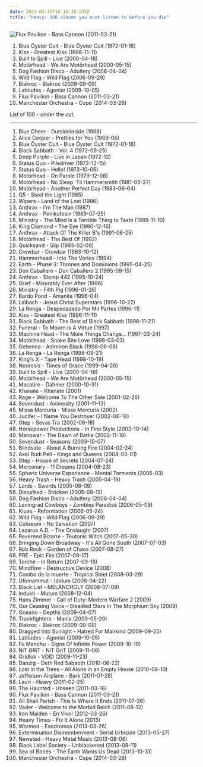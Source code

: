 ```yaml
---
date: 2021-04-12T16:18:18.232Z
title: "heavy: 100 albums you must listen to before you die"
---
```

![Flux Pavilion - Bass Cannon (2011-03-21)](http://coverartarchive.org/release/2fca1b4d-f307-48fc-a449-550e663c9da0/18420618474-500.jpg "Flux Pavilion - Bass Cannon (2011-03-21)")
<ol class="albums">
<li data-cover="http://coverartarchive.org/release/922ff571-0336-36cb-b9b8-a85bfa2f6d66/2736276004-500.jpg" data-tags="hard rock" role="button">Blue Öyster Cult - Blue Öyster Cult (1972-01-16)</li>
<li data-cover="http://coverartarchive.org/release/7566242e-c2f6-46ab-8584-93c7da59d08c/3167170521-500.jpg" data-tags="classic rock, hard rock" role="button">Kiss - Greatest Kiss (1996-11-11)</li>
<li data-cover="http://coverartarchive.org/release/8eb5fba9-e6fe-46db-8ff4-1ab77e1096f4/7940771884-500.jpg" data-tags="indie, rock" role="button">Built to Spill - Live (2000-04-18)</li>
<li data-cover="http://coverartarchive.org/release/a44bedb5-d782-47ff-bfa1-7b43ec795396/27109764066-500.jpg" data-tags="heavy metal, hard rock" role="button">Motörhead - We Are Motörhead (2000-05-15)</li>
<li data-cover="https://img.discogs.com/UWehwv40d4qK5yESFfl1Q_srYZM=/fit-in/600x593/filters:strip_icc():format(jpeg):mode_rgb():quality(90)/discogs-images/R-680564-1501944676-9675.jpeg.jpg" data-tags="experimental, noir" role="button">Dog Fashion Disco - Adultery (2006-04-04)</li>
<li data-cover="https://img.discogs.com/NyAUKpuZWo_wSEJHASwiM153UXg=/fit-in/600x604/filters:strip_icc():format(jpeg):mode_rgb():quality(90)/discogs-images/R-3101043-1502473622-1404.jpeg.jpg" data-tags="indie rock, female vocalists, portland" role="button">Wild Flag - Wild Flag (2006-09-29)</li>
<li data-cover="https://img.discogs.com/qQ1UQdAV28xCiHPkB5Y1igZ3c5Q=/fit-in/400x400/filters:strip_icc():format(jpeg):mode_rgb():quality(90)/discogs-images/R-2065445-1261940125.jpeg.jpg" data-tags="hip-hop, rap, rock hop, rock" role="button">Blakroc - Blakroc (2009-09-09)</li>
<li data-cover="http://coverartarchive.org/release/7c6f1073-fa09-4d1d-8cdd-3b1003891a1b/6037199822-500.jpg" data-tags="heavy, post-rock, gritty, atmospheric sludge metal, sonic fetish, chingocore" role="button">Latitudes - Agonist (2009-10-05)</li>
<li data-cover="http://coverartarchive.org/release/2fca1b4d-f307-48fc-a449-550e663c9da0/18420618474-500.jpg" data-tags="electronic, heavy, dubstep, edm, massive, banger, breakthrough, filthy, flux, flux pavilion, stinker" role="button">Flux Pavilion - Bass Cannon (2011-03-21)</li>
<li data-cover="http://coverartarchive.org/release/7d276ca4-c5da-4ad7-a838-2939d57b6a55/7522883582-500.jpg" data-tags="rock, alternative" role="button">Manchester Orchestra - Cope (2014-03-28)</li>
</ol>
List of 100 - under the cut.
<!-- more -->

_________________

<ol class="albums">
<li data-cover="https://img.discogs.com/5ZT4tpG49bIBOc3AyVaosvGgiJ4=/fit-in/600x600/filters:strip_icc():format(jpeg):mode_rgb():quality(90)/discogs-images/R-1769986-1526268468-4473.jpeg.jpg" data-tags="psychedelic, heavy metal, hard rock" role="button">
Blue Cheer - Outsideinside (1968)
</li>
<li data-cover="http://coverartarchive.org/release/d9a315a8-0195-3361-bdd4-897cda5fc1a6/9259341378-500.jpg" data-tags="psychedelic rock, hard rock, classic rock, rock" role="button">
Alice Cooper - Pretties for You (1969-06)
</li>
<li data-cover="http://coverartarchive.org/release/922ff571-0336-36cb-b9b8-a85bfa2f6d66/2736276004-500.jpg" data-tags="hard rock" role="button">
Blue Öyster Cult - Blue Öyster Cult (1972-01-16)
</li>
<li data-cover="http://coverartarchive.org/release/41e41680-3652-432f-8225-fb033c4fdae0/17149522933-500.jpg" data-tags="heavy metal, hard rock" role="button">
Black Sabbath - Vol. 4 (1972-09-25)
</li>
<li data-cover="https://img.discogs.com/hIiEemNOfIKoHsT-i8SCm01ewDA=/fit-in/600x528/filters:strip_icc():format(jpeg):mode_rgb():quality(90)/discogs-images/R-5611897-1400290437-8844.jpeg.jpg" data-tags="hard rock" role="button">
Deep Purple - Live in Japan (1972-12)
</li>
<li data-cover="https://img.discogs.com/3b0IgyKNqwwgqOlnHuLMKWjcZuI=/fit-in/599x600/filters:strip_icc():format(jpeg):mode_rgb():quality(90)/discogs-images/R-446544-1413676286-7267.jpeg.jpg" data-tags="rock, status quo" role="button">
Status Quo - Piledriver (1972-12-15)
</li>
<li data-cover="https://img.discogs.com/mQcIjhffMhVKgt_QgPow76OIR3k=/fit-in/600x594/filters:strip_icc():format(jpeg):mode_rgb():quality(90)/discogs-images/R-1542918-1227385202.jpeg.jpg" data-tags="classic rock, rock, 70s, british, heavy, hard rock, uk, status quo, carpet crawler, madeleine de proust" role="button">
Status Quo - Hello! (1973-10-06)
</li>
<li data-cover="http://coverartarchive.org/release/b87958f4-f095-414f-a379-966af3b27fe1/15340907007-500.jpg" data-tags="hard rock, rock n roll, heavy metal" role="button">
Motörhead - On Parole (1979-12-08)
</li>
<li data-cover="http://coverartarchive.org/release/33f2c375-cf2d-491b-ac74-3ae83abbfaab/27092094951-500.jpg" data-tags="heavy metal, hard rock" role="button">
Motörhead - No Sleep 'Til Hammersmith (1981-06-27)
</li>
<li data-cover="https://img.discogs.com/Avm1x5sUs88zj8mRg-mpIh8RXEg=/fit-in/600x600/filters:strip_icc():format(jpeg):mode_rgb():quality(90)/discogs-images/R-1522576-1601943632-3332.jpeg.jpg" data-tags="heavy metal" role="button">
Motörhead - Another Perfect Day (1983-06-04)
</li>
<li data-cover="http://coverartarchive.org/release/13e732b0-7f9e-447f-87eb-bf6fbfcd0b2a/13443559839-500.jpg" data-tags="heavy metal" role="button">
Q5 - Steel the Light (1985)
</li>
<li data-cover="http://coverartarchive.org/release/2a3223b2-f8f0-4ceb-9a56-ae40b810b8cf/11170782090-500.jpg" data-tags="post-punk" role="button">
Wipers - Land of the Lost (1986)
</li>
<li data-cover="https://img.discogs.com/sAAkxXywkRP7LJeiSmFUZQIPMQU=/fit-in/500x500/filters:strip_icc():format(jpeg):mode_rgb():quality(90)/discogs-images/R-7373695-1491665101-8839.jpeg.jpg" data-tags="thrash metal" role="button">
Anthrax - I'm The Man (1987)
</li>
<li data-cover="http://coverartarchive.org/release/d2083b7b-f57c-3520-aef8-9a6d0fd721aa/1614958590-500.jpg" data-tags="heavy metal, heavy, irack, cd-sammlung" role="button">
Anthrax - Penikufesin (1989-07-25)
</li>
<li data-cover="http://coverartarchive.org/release/2624208c-b50a-38db-8ea5-d12fe70506dc/1093402983-500.jpg" data-tags="industrial, industrial metal" role="button">
Ministry - The Mind Is a Terrible Thing to Taste (1989-11-10)
</li>
<li data-cover="https://img.discogs.com/0J2C6-mca9oWKny6wWVItDFxxPc=/fit-in/600x480/filters:strip_icc():format(jpeg):mode_rgb():quality(90)/discogs-images/R-12274650-1531935326-2271.jpeg.jpg" data-tags="heavy metal" role="button">
King Diamond - The Eye (1990-12-16)
</li>
<li data-cover="https://img.discogs.com/VzN45zXImahjUa_1jCEsDLm65mY=/fit-in/600x431/filters:strip_icc():format(jpeg):mode_rgb():quality(90)/discogs-images/R-9819339-1486826461-9725.jpeg.jpg" data-tags="thrash metal" role="button">
Anthrax - Attack Of The Killer B's (1991-06-25)
</li>
<li data-cover="http://coverartarchive.org/release/e4e8452d-aec9-471a-951d-f2734a94a362/27100780266-500.jpg" data-tags="heavy metal" role="button">
Motörhead - The Best Of (1992)
</li>
<li data-cover="http://coverartarchive.org/release/03d5aab6-c3f5-483e-8e41-ca99ef7dab32/28641431315-500.jpg" data-tags="rock, post hardcore" role="button">
Quicksand - Slip (1993-02-09)
</li>
<li data-cover="http://coverartarchive.org/release/cbd192a0-9e0b-497a-93f4-a3ae185857b9/18320649422-500.jpg" data-tags="sludge" role="button">
Crowbar - Crowbar (1993-10-12)
</li>
<li data-cover="https://img.discogs.com/sXzF73KFTihzU6tQ6VNxmqmGnFw=/fit-in/600x339/filters:strip_icc():format(jpeg):mode_rgb():quality(90)/discogs-images/R-2268005-1537024724-7134.jpeg.jpg" data-tags="noise rock" role="button">
Hammerhead - Into The Vortex (1994)
</li>
<li data-cover="https://img.discogs.com/NF1Av-gjTTdMYEU73RdJH-u0_PE=/fit-in/600x619/filters:strip_icc():format(jpeg):mode_rgb():quality(90)/discogs-images/R-16150803-1604299125-5521.jpeg.jpg" data-tags="drone" role="button">
Earth - Phase 3: Thrones and Dominions (1995-04-25)
</li>
<li data-cover="http://coverartarchive.org/release/67a2138a-1130-4575-bb20-6b9995b81fad/12021123808-500.jpg" data-tags="math rock" role="button">
Don Caballero - Don Caballero 2 (1995-09-15)
</li>
<li data-cover="https://img.discogs.com/cBx0qwI813dE2ftNLaFT1mhdCD8=/fit-in/600x528/filters:strip_icc():format(jpeg):mode_rgb():quality(90)/discogs-images/R-6947236-1548962523-8299.jpeg.jpg" data-tags="alternative metal, heavy metal, thrash metal, metal" role="button">
Anthrax - Stomp 442 (1995-10-24)
</li>
<li data-cover="https://img.discogs.com/vVurZNwmJdq3nTRZItvT-KC9HyA=/fit-in/598x597/filters:strip_icc():format(jpeg):mode_rgb():quality(90)/discogs-images/R-958917-1293310435.jpeg.jpg" data-tags="doom metal, sludge metal" role="button">
Grief - Miserably Ever After (1996)
</li>
<li data-cover="https://img.discogs.com/etTq8ISwuGvt8WmT51mCCoLN__I=/fit-in/386x600/filters:strip_icc():format(jpeg):mode_rgb():quality(90)/discogs-images/R-4505386-1366799359-8515.jpeg.jpg" data-tags="industrial metal" role="button">
Ministry - Filth Pig (1996-01-26)
</li>
<li data-cover="https://img.discogs.com/qjIJpWeXcRW6WATBzDzuNbfVmPE=/fit-in/600x593/filters:strip_icc():format(jpeg):mode_rgb():quality(90)/discogs-images/R-4426176-1523097446-8851.jpeg.jpg" data-tags="psychedelic rock" role="button">
Bardo Pond - Amanita (1996-04)
</li>
<li data-cover="https://img.discogs.com/x7IpUEL5lixXjShSIsMdwxj7oVU=/fit-in/600x952/filters:strip_icc():format(jpeg):mode_rgb():quality(90)/discogs-images/R-4629878-1370444540-3758.jpeg.jpg" data-tags="industrial" role="button">
Laibach - Jesus Christ Superstars (1996-10-22)
</li>
<li data-cover="http://coverartarchive.org/release/80e36449-28af-4bba-a39b-be53ba957302/1287504048-500.jpg" data-tags="rock, rock argentino" role="button">
La Renga - Despedazado Por Mil Partes (1996-11)
</li>
<li data-cover="http://coverartarchive.org/release/7566242e-c2f6-46ab-8584-93c7da59d08c/3167170521-500.jpg" data-tags="classic rock, hard rock" role="button">
Kiss - Greatest Kiss (1996-11-11)
</li>
<li data-cover="http://coverartarchive.org/release/7db8dd51-474e-455f-a75a-431db9837284/4801390859-500.jpg" data-tags="metal, heavy metal" role="button">
Black Sabbath - The Best of Black Sabbath (1996-11-21)
</li>
<li data-cover="http://coverartarchive.org/release/371223d8-02b4-482b-8770-eab1270b79a8/21262069104-500.jpg" data-tags="doom metal" role="button">
Funeral - To Mourn Is A Virtue (1997)
</li>
<li data-cover="https://via.placeholder.com/450" data-tags="groove metal, thrash metal" role="button">
Machine Head - The More Things Change... (1997-03-24)
</li>
<li data-cover="http://coverartarchive.org/release/da2b642f-e1e9-3fb1-8d31-e067204b2351/15341628025-500.jpg" data-tags="heavy metal" role="button">
Motörhead - Snake Bite Love (1998-03-03)
</li>
<li data-cover="https://via.placeholder.com/450" data-tags="black metal" role="button">
Gehenna - Adimiron Black (1998-06-08)
</li>
<li data-cover="http://coverartarchive.org/release/cbfea7bc-41ae-4a3c-902a-224c7ba40267/1287496664-500.jpg" data-tags="rock, hard rock" role="button">
La Renga - La Renga (1998-09-21)
</li>
<li data-cover="http://coverartarchive.org/release/e870de20-4a18-3afc-9f50-1b60a2250508/9996011916-500.jpg" data-tags="metal" role="button">
King's X - Tape Head (1998-10-19)
</li>
<li data-cover="http://coverartarchive.org/release/d56380fe-d00e-42c3-841a-654254ef264a/7697244807-500.jpg" data-tags="post-metal, sludge" role="button">
Neurosis - Times of Grace (1999-04-26)
</li>
<li data-cover="http://coverartarchive.org/release/8eb5fba9-e6fe-46db-8ff4-1ab77e1096f4/7940771884-500.jpg" data-tags="indie, rock" role="button">
Built to Spill - Live (2000-04-18)
</li>
<li data-cover="http://coverartarchive.org/release/a44bedb5-d782-47ff-bfa1-7b43ec795396/27109764066-500.jpg" data-tags="heavy metal, hard rock" role="button">
Motörhead - We Are Motörhead (2000-05-15)
</li>
<li data-cover="https://img.discogs.com/3EfvXaYCJoF1yiaDhY8y3eFdj9c=/fit-in/168x168/filters:strip_icc():format(jpeg):mode_rgb():quality(90)/discogs-images/R-931247-1327246621.jpeg.jpg" data-tags="death metal, murder metal" role="button">
Macabre - Dahmer (2000-10-31)
</li>
<li data-cover="http://coverartarchive.org/release/918ce11f-a9fb-4d3c-be10-c0b55e510145/11462273056-500.jpg" data-tags="doom metal, drone metal" role="button">
Khanate - Khanate (2001)
</li>
<li data-cover="http://coverartarchive.org/release/d430e4e4-ed7d-45d1-aeea-7dc093106010/22849845060-500.jpg" data-tags="heavy metal, power metal" role="button">
Rage - Welcome To The Other Side (2001-02-26)
</li>
<li data-cover="https://img.discogs.com/9crr3fjxESn9gZG_OQ2TdABKMv8=/fit-in/600x596/filters:strip_icc():format(jpeg):mode_rgb():quality(90)/discogs-images/R-645776-1556249755-2449.jpeg.jpg" data-tags="metal, hard rock, alternative metal, nu metal" role="button">
Sevendust - Animosity (2001-11-13)
</li>
<li data-cover="https://img.discogs.com/gmP9V3KIDTC63kRpoHbjsaAn748=/fit-in/600x533/filters:strip_icc():format(jpeg):mode_rgb():quality(90)/discogs-images/R-2152168-1518553440-5831.jpeg.jpg" data-tags="heavy metal, metal, heavy, progressive metal, progressive rock, power, progressive, female vocals, power metal" role="button">
Missa Mercuria - Missa Mercuria (2002)
</li>
<li data-cover="https://img.discogs.com/nvbQEbBy4jtoOKC8TziETkWNxQg=/fit-in/600x595/filters:strip_icc():format(jpeg):mode_rgb():quality(90)/discogs-images/R-1032043-1513539962-9480.jpeg.jpg" data-tags="ze best" role="button">
Jucifer - I Name You Destroyer (2002-06-18)
</li>
<li data-cover="http://coverartarchive.org/release/26b922bd-a931-4938-93f5-b9a09d227c10/9831908947-500.jpg" data-tags="metal, nu metal" role="button">
Otep - Sevas Tra (2002-06-18)
</li>
<li data-cover="http://coverartarchive.org/release/6f25380f-38a7-43c5-9bfd-4bdbf187ded9/23901850379-500.jpg" data-tags="dubstep" role="button">
Horsepower Productions - In Fine Style (2002-10-14)
</li>
<li data-cover="http://coverartarchive.org/release/1f59ee7d-5335-46c2-abb6-889493a95113/12567125637-500.jpg" data-tags="heavy metal" role="button">
Manowar - The Dawn of Battle (2002-11-18)
</li>
<li data-cover="https://img.discogs.com/KnTkQF-rMYeeZfI7bVnnjWiuZT0=/fit-in/500x500/filters:strip_icc():format(jpeg):mode_rgb():quality(90)/discogs-images/R-3390106-1404043268-8540.jpeg.jpg" data-tags="alternative metal" role="button">
Sevendust - Seasons (2003-10-07)
</li>
<li data-cover="http://coverartarchive.org/release/4ffc440b-a46b-4031-8ebf-281666ca2cf8/19060212923-500.jpg" data-tags="hard rock, alternative metal, post-hardcore" role="button">
Blindside - About A Burning Fire (2004-02-24)
</li>
<li data-cover="http://coverartarchive.org/release/5aebcaa1-1368-4c6f-a829-7932ca12eeb5/15333143505-500.jpg" data-tags="heavy metal" role="button">
Axel Rudi Pell - Kings and Queens (2004-03-01)
</li>
<li data-cover="http://coverartarchive.org/release/fe9b1cf2-f0fd-4cf9-8a5d-139eb30e460d/1083128360-500.jpg" data-tags="metal, metalcore" role="button">
Otep - House of Secrets (2004-07-24)
</li>
<li data-cover="https://img.discogs.com/NTVviIXrJ8KVvXXcCANylQznQ3w=/fit-in/300x300/filters:strip_icc():format(jpeg):mode_rgb():quality(90)/discogs-images/R-398648-1267036060.jpeg.jpg" data-tags="melodic death metal" role="button">
Mercenary - 11 Dreams (2004-08-23)
</li>
<li data-cover="https://img.discogs.com/t5EKcp_DZCGAu5geC5art8KBvIc=/fit-in/500x500/filters:strip_icc():format(jpeg):mode_rgb():quality(90)/discogs-images/R-3576746-1335944048.jpeg.jpg" data-tags="progressive metal" role="button">
Spheric Universe Experience - Mental Torments (2005-03)
</li>
<li data-cover="http://coverartarchive.org/release/25036812-9907-4a46-a328-98a7a9dbbbd1/1810447719-500.jpg" data-tags="rockabilly, heavy, self-titled" role="button">
Heavy Trash - Heavy Trash (2005-04-19)
</li>
<li data-cover="https://img.discogs.com/bJPh1lEySKvjAmBz-xKkMXhbMZ0=/fit-in/240x240/filters:strip_icc():format(jpeg):mode_rgb():quality(90)/discogs-images/R-1919364-1252443810.jpeg.jpg" data-tags="heavy, to-buy" role="button">
Lords - Swords (2005-08-09)
</li>
<li data-cover="http://coverartarchive.org/release/2650bcf0-cdcb-4912-9de7-6b34f8063476/2591149987-500.jpg" data-tags="alternative, heavy" role="button">
Disturbed - Stricken (2005-09-12)
</li>
<li data-cover="https://img.discogs.com/UWehwv40d4qK5yESFfl1Q_srYZM=/fit-in/600x593/filters:strip_icc():format(jpeg):mode_rgb():quality(90)/discogs-images/R-680564-1501944676-9675.jpeg.jpg" data-tags="experimental, noir" role="button">
Dog Fashion Disco - Adultery (2006-04-04)
</li>
<li data-cover="http://coverartarchive.org/release/6fd1c420-d578-4865-8002-7790baabd38d/21288133475-500.jpg" data-tags="finnish, heavy metal, metal, rock, cover" role="button">
Leningrad Cowboys - Zombies Paradise (2006-05-09)
</li>
<li data-cover="https://img.discogs.com/zPqKC516lK5XHZ6MODMn6SxPsI0=/fit-in/600x598/filters:strip_icc():format(jpeg):mode_rgb():quality(90)/discogs-images/R-1888897-1357090508-1531.jpeg.jpg" data-tags="power metal" role="button">
Kiuas - Reformation (2006-05-24)
</li>
<li data-cover="https://img.discogs.com/NyAUKpuZWo_wSEJHASwiM153UXg=/fit-in/600x604/filters:strip_icc():format(jpeg):mode_rgb():quality(90)/discogs-images/R-3101043-1502473622-1404.jpeg.jpg" data-tags="indie rock, female vocalists, portland" role="button">
Wild Flag - Wild Flag (2006-09-29)
</li>
<li data-cover="http://coverartarchive.org/release/c2d1f896-3cf0-4124-b5d0-8bf5be02a1cf/14415004397-500.jpg" data-tags="relapse records" role="button">
Coliseum - No Salvation (2007)
</li>
<li data-cover="http://coverartarchive.org/release/152ea2c6-3a9c-45ae-9e12-2020831a1ea6/24754808709-500.jpg" data-tags="thrash metal" role="button">
Lazarus A.D. - The Onslaught (2007)
</li>
<li data-cover="https://img.discogs.com/Mlel_SLFryG1c-fnuL3hNWmuFUI=/fit-in/600x517/filters:strip_icc():format(jpeg):mode_rgb():quality(90)/discogs-images/R-1029079-1551002908-4473.jpeg.jpg" data-tags="metal, doom metal" role="button">
Reverend Bizarre - Teutonic Witch (2007-05-30)
</li>
<li data-cover="http://coverartarchive.org/release/b9b4238d-f2c0-462f-9a51-67a05d6acd6f/9349744925-500.jpg" data-tags="metalcore, metal, pop, rock, hard, heavy, sweet, action, luckes" role="button">
Bringing Down Broadway - It's All Gone South (2007-07-03)
</li>
<li data-cover="http://coverartarchive.org/release/655084f2-3ae4-49fc-b472-dfb19d5d9fe7/18812154537-500.jpg" data-tags="heavy metal, metal, rock, heavy, chaos, garden, rob" role="button">
Rob Rock - Garden of Chaos (2007-08-27)
</li>
<li data-cover="http://coverartarchive.org/release/ae0ca0f3-1a58-4003-ba02-1c1aaf5da74b/15173089977-500.jpg" data-tags="noise rock" role="button">
PRE - Epic Fits (2007-09-17)
</li>
<li data-cover="http://coverartarchive.org/release/23cb7745-bee3-3d3f-b897-564cff9da7bb/24035772313-500.jpg" data-tags="metal, stoner rock, doom" role="button">
Torche - In Return (2007-09-18)
</li>
<li data-cover="http://coverartarchive.org/release/7f3f55ac-4d16-4f09-8a9c-c133d7ba76e3/10533086724-500.jpg" data-tags="metal, rock, heavy, experimental, power, fusion, progressive, brazilian, my prog rock favs, nu-prog" role="button">
Mindflow - Destructive Device (2008)
</li>
<li data-cover="https://img.discogs.com/9EC9yo3IzPPkci06t04qDDQYiYA=/fit-in/565x491/filters:strip_icc():format(jpeg):mode_rgb():quality(90)/discogs-images/R-4861037-1377763680-3160.jpeg.jpg" data-tags="metal, jazz, rock, heavy, latin, cover" role="button">
Combo de la muerte - Tropical Steel (2008-03-29)
</li>
<li data-cover="https://img.discogs.com/LU3-gs1JtwQ_WWgq5Cac_-nwwEc=/fit-in/400x399/filters:strip_icc():format(jpeg):mode_rgb():quality(90)/discogs-images/R-1435966-1223858516.jpeg.jpg" data-tags="doom metal, stoner metal" role="button">
Ufomammut - Idolum (2008-04-22)
</li>
<li data-cover="https://img.discogs.com/w349BAGddaUDlfcnV0HeYh1rhXE=/fit-in/260x260/filters:strip_icc():format(jpeg):mode_rgb():quality(90)/discogs-images/R-4251841-1359758065-8986.jpeg.jpg" data-tags="metal, japanese, heavy, j-rock, jrock, indies, black:list, kyotaro" role="button">
Black:List - MELANCHOLY (2008-07-09)
</li>
<li data-cover="https://img.discogs.com/hNM097o0PvJLvLxtOAt2N6FDENY=/fit-in/599x599/filters:strip_icc():format(jpeg):mode_rgb():quality(90)/discogs-images/R-1886740-1265741641.jpeg.jpg" data-tags="progressive rock" role="button">
Indukti - Mutum (2008-12-04)
</li>
<li data-cover="http://coverartarchive.org/release/c863e27e-ad34-4334-9083-747bd11ebe15/1096713865-500.jpg" data-tags="video game music, soundtrack" role="button">
Hans Zimmer - Call of Duty: Modern Warfare 2 (2009)
</li>
<li data-cover="http://coverartarchive.org/release/5b9c111e-7b0a-4643-844e-0e2c259f6cfd/3997940232-500.jpg" data-tags="heavy, ambient, post rock, austria, spambient, postrockcommunity" role="button">
Our Ceasing Voice - Steadied Stars In The Morphium Sky (2009)
</li>
<li data-cover="https://img.discogs.com/xycdv1-b8lkSxRzRLqI-KuV0KJE=/fit-in/500x500/filters:strip_icc():format(jpeg):mode_rgb():quality(90)/discogs-images/R-2128985-1265582356.jpeg.jpg" data-tags="deathcore" role="button">
Oceano - Depths (2009-04-07)
</li>
<li data-cover="http://coverartarchive.org/release/cfe933d8-1a77-4608-ad7a-4c0a4f3cc110/4819338139-500.jpg" data-tags="stoner rock" role="button">
Truckfighters - Mania (2009-05-20)
</li>
<li data-cover="https://img.discogs.com/qQ1UQdAV28xCiHPkB5Y1igZ3c5Q=/fit-in/400x400/filters:strip_icc():format(jpeg):mode_rgb():quality(90)/discogs-images/R-2065445-1261940125.jpeg.jpg" data-tags="hip-hop, rap, rock hop, rock" role="button">
Blakroc - Blakroc (2009-09-09)
</li>
<li data-cover="http://coverartarchive.org/release/da9e633c-b899-4e6f-b270-9dd4d788f81a/27317356479-500.jpg" data-tags="black metal" role="button">
Dragged Into Sunlight - Hatred For Mankind (2009-09-25)
</li>
<li data-cover="http://coverartarchive.org/release/7c6f1073-fa09-4d1d-8cdd-3b1003891a1b/6037199822-500.jpg" data-tags="heavy, post-rock, gritty, atmospheric sludge metal, sonic fetish, chingocore" role="button">
Latitudes - Agonist (2009-10-05)
</li>
<li data-cover="https://img.discogs.com/v9C2oNFijwyZuO0t_6NLkqFUyvI=/fit-in/600x596/filters:strip_icc():format(jpeg):mode_rgb():quality(90)/discogs-images/R-1996407-1267266815.jpeg.jpg" data-tags="stoner rock" role="button">
Fu Manchu - Signs Of Infinite Power (2009-10-19)
</li>
<li data-cover="https://img.discogs.com/cfc9e7fd50d7c9c08931869b95f6849a01d0635d/images/spacer.gif" data-tags="dubstep" role="button">
NiT GRiT - NiT GriT (2009-11-06)
</li>
<li data-cover="http://coverartarchive.org/release/8f660d6e-0294-474c-bd8e-9a51ddafab81/10677816495-500.jpg" data-tags="heavy, neurofunk" role="button">
Gridlok - VOID (2009-11-23)
</li>
<li data-cover="http://coverartarchive.org/release/8d9638b6-393a-4224-8b30-cb53d0169c4f/7564422725-500.jpg" data-tags="heavy metal" role="button">
Danzig - Deth Red Sabaoth (2010-06-22)
</li>
<li data-cover="http://coverartarchive.org/release/f2b9f3a4-b6c3-4b9d-833f-b898316f415e/4799552484-500.jpg" data-tags="orchestral pop" role="button">
Lost in the Trees - All Alone in an Empty House (2010-08-10)
</li>
<li data-cover="http://coverartarchive.org/release/7f563874-2621-462e-a0c1-46f1725d6a9c/12684576029-500.jpg" data-tags="70s, jefferson airplane" role="button">
Jefferson Airplane - Bark (2011-01-28)
</li>
<li data-cover="http://coverartarchive.org/release/4e4a9828-9b64-4fb7-8649-ef2e8df42ef6/5919165456-500.jpg" data-tags="heavy, amanda" role="button">
Lauri - Heavy (2011-02-25)
</li>
<li data-cover="https://img.discogs.com/dbiUWB9w8gg3FzSl5KR6a4XGPAc=/fit-in/400x358/filters:strip_icc():format(jpeg):mode_rgb():quality(90)/discogs-images/R-2776302-1301496885.jpeg.jpg" data-tags="groove metal" role="button">
The Haunted - Unseen (2011-03-16)
</li>
<li data-cover="http://coverartarchive.org/release/2fca1b4d-f307-48fc-a449-550e663c9da0/18420618474-500.jpg" data-tags="electronic, heavy, dubstep, edm, massive, banger, breakthrough, filthy, flux, flux pavilion, stinker" role="button">
Flux Pavilion - Bass Cannon (2011-03-21)
</li>
<li data-cover="http://coverartarchive.org/release/25d38669-25ce-4f15-84ee-2cdb3228e366/17547954563-500.jpg" data-tags="deathcore" role="button">
All Shall Perish - This Is Where It Ends (2011-07-26)
</li>
<li data-cover="https://img.discogs.com/EFeKGOoG-_vRbcNpss1CfvPEYBw=/fit-in/515x412/filters:strip_icc():format(jpeg):mode_rgb():quality(90)/discogs-images/R-2429943-1324418451.jpeg.jpg" data-tags="death metal" role="button">
Vader - Welcome to the Morbid Reich (2011-08-12)
</li>
<li data-cover="http://coverartarchive.org/release/3898d620-db6a-4b0b-af57-a167ac1318d8/8010063603-500.jpg" data-tags="heavy metal" role="button">
Iron Maiden - En Vivo! (2012-03-26)
</li>
<li data-cover="http://coverartarchive.org/release/2ff3b847-bca0-4d2c-8bd8-b2b249f1833f/6251011985-500.jpg" data-tags="heavy, alone, chicago, times, hozac, fix" role="button">
Heavy Times - Fix It Alone (2013)
</li>
<li data-cover="http://coverartarchive.org/release/61596c7c-ad71-4ba2-8363-d5420d85d117/3576710626-500.jpg" data-tags="brutal death metal, technical death metal" role="button">
Wormed - Exodromos (2013-03-26)
</li>
<li data-cover="http://coverartarchive.org/release/1d7490c3-7319-47b1-8752-95f1cccf66f4/6143811073-500.jpg" data-tags="slamming brutal death metal, brutal death metal" role="button">
Extermination Dismemberment - Serial Urbicide (2013-05-27)
</li>
<li data-cover="https://img.discogs.com/pGXPzLE3icWGm_ffLYDHqx7opdc=/fit-in/600x595/filters:strip_icc():format(jpeg):mode_rgb():quality(90)/discogs-images/R-4782651-1591785311-6666.jpeg.jpg" data-tags="heavy metal" role="button">
Newsted - Heavy Metal Music (2013-08-06)
</li>
<li data-cover="http://coverartarchive.org/release/b80f5178-1d3e-4331-93cf-7f8f0dfd9f03/6288256895-500.jpg" data-tags="metal, rock, heavy, hard rock, my top albums, zakk, heavy meta, ulubiony album live, favourite live lp, ulubiony album live zakk live" role="button">
Black Label Society - Unblackened (2013-09-11)
</li>
<li data-cover="https://img.discogs.com/ucCGDgM1_Eb9DhkXvgL0oDw5b0Y=/fit-in/600x532/filters:strip_icc():format(jpeg):mode_rgb():quality(90)/discogs-images/R-5264403-1471464925-9583.jpeg.jpg" data-tags="metal, heavy, atmospheric, doom, sludge, drone" role="button">
Sea of Bones - The Earth Wants Us Dead (2013-10-31)
</li>
<li data-cover="http://coverartarchive.org/release/7d276ca4-c5da-4ad7-a838-2939d57b6a55/7522883582-500.jpg" data-tags="rock, alternative" role="button">
Manchester Orchestra - Cope (2014-03-28)
</li>
</ol>